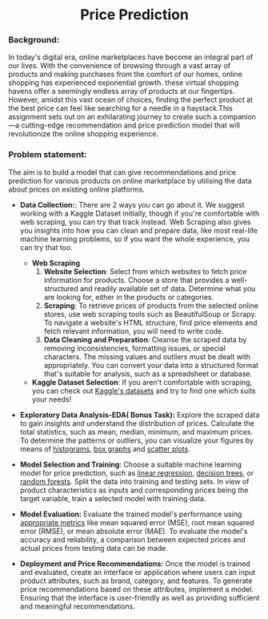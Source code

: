 <h1 style="text-align: center;">Price Prediction</h1>

### Background:
In today's digital era, online marketplaces have become an integral part of our lives. With the convenience of browsing through a vast array of products and making purchases from the comfort of our homes, online shopping has experienced exponential growth. these virtual shopping havens offer a seemingly endless array of products at our fingertips. However, amidst this vast ocean of choices, finding the perfect product at the best price can feel like searching for a needle in a haystack.This assignment sets out on an exhilarating journey to create such a companion—a cutting-edge recommendation and price prediction model that will revolutionize the online shopping experience.

### Problem statement:
The aim is to build a model that can give recommendations and price prediction for various products on online marketplace by utilising the data about prices on existing online platforms.

- **Data Collection:**: There are 2 ways you can go about it. We suggest working with a Kaggle Dataset initially, though if you're comfortable with web scraping, you can try that track instead. Web Scraping also gives you insights into how you can clean and prepare data, like most real-life machine learning problems, so if you want the whole experience, you can try that too.
   - **Web Scraping**
      1. **Website Selection**: Select from which websites to fetch price information for products. Choose a store that provides a well-structured and readily available set of data. Determine what you are looking for, either in the products or categories.
      2. **Scraping**: To retrieve prices of products from the selected online stores, use web scraping tools such as BeautifulSoup or Scrapy. To navigate a website's HTML structure, find price elements and fetch relevant information, you will need to write code.
      3. **Data Cleaning and Preparation**: Cleanse the scraped data by removing inconsistencies, formatting issues, or special characters. The missing values and outliers must be dealt with appropriately. You can convert your data into a structured format that's suitable for analysis,
   such as a spreadsheet or database.
   - **Kaggle Dataset Selection**: If you aren't comfortable with scraping, you can check out <a href="https://www.kaggle.com/datasets">Kaggle's datasets</a> and try to find one which suits your needs!
 
- **Exploratory Data Analysis-EDA(  Bonus Task):** Explore the scraped data to gain insights and understand the
distribution of prices. Calculate the total statistics, such as mean, median, minimum, and maximum prices. To determine the patterns or outliers, you can visualize your figures by means of <a href="https://www.investopedia.com/terms/h/histogram.asp#:~:text=Investopedia%20%2F%20Joules%20Garcia-,What%20Is%20a%20Histogram%3F,into%20logical%20ranges%20or%20bins.">histograms</a>, <a href="https://chartio.com/resources/tutorials/what-is-a-box-plot/">box graphs</a> and <a href="https://chartio.com/learn/charts/what-is-a-scatter-plot/">scatter plots</a>.

- **Model Selection and Training**: Choose a suitable machine learning model for price prediction, such as <a href="https://youtu.be/JTj-WgWLKFM">linear regression</a>, <a href="https://youtu.be/wxS5P7yDHRA">decision trees</a>, or <a href="https://youtu.be/x9pIM2GkbF4">random forests</a>. Split the data into training and testing sets. In view of product characteristics as inputs and corresponding prices being the target variable, train a selected model with training data.

- **Model Evaluation:** Evaluate the trained model's performance using <a href = "https://youtu.be/K490SP-_H0U">appropriate metrics</a> like mean squared error (MSE), root mean squared error (RMSE), or mean absolute error (MAE). To evaluate the model's accuracy and reliability, a comparison between expected prices and actual prices from testing data can be made.

- **Deployment and Price Recommendations:** Once the model is trained and evaluated, create an interface or application where users can input product attributes, such as brand, category, and features. To generate price recommendations based on these attributes, implement a model. Ensuring that the interface is user-friendly as well as providing sufficient and meaningful recommendations.


